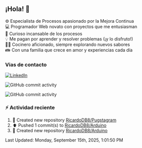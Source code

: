 ## ¡Hola! 👋

:gear: Especialista de Procesos apasionado por la Mejora Continua  
:computer: Programador Web novato con proyectos que me entusiasman  
:mag_right: Curioso incansable de los procesos  
:bulb: Me pagan por aprender y resolver problemas (¡y lo disfruto!)  
:man_cook: Cocinero aficionado, siempre explorando nuevos sabores  
:family: Con una familia que crece en amor y experiencias cada día

### Vias de contacto

[![LinkedIn](https://img.shields.io/badge/Linkedin-Up-blue?logo=linkedin)](https://www.linkedin.com/in/ricardo-diego-bertarini-92a65b188/)


![GitHub commit activity](https://img.shields.io/github/commit-activity/m/RicardoDB8/RicardoDB8)

![GitHub commit activity](https://img.shields.io/github/commit-activity/y/RicardoDB8/AyudanteDeCocina)

### :zap: Actividad reciente
<!--RECENT_ACTIVITY:start-->
1. 📔 Created new repository [RicardoDB8/Pugstagram](https://github.com/RicardoDB8/Pugstagram)<br>
2. ⬆️ Pushed 1 commit(s) to [RicardoDB8/Arduino](https://github.com/RicardoDB8/Arduino)<br>
3. 📔 Created new repository [RicardoDB8/Arduino](https://github.com/RicardoDB8/Arduino)<br>
<!--RECENT_ACTIVITY:end-->
<!--RECENT_ACTIVITY:last_update-->
Last Updated: Monday, September 15th, 2025, 1:01:50 PM
<!--RECENT_ACTIVITY:last_update_end-->
